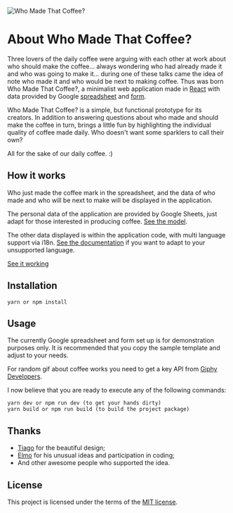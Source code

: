 ![Who Made That Coffee?](https://raw.githubusercontent.com/jandeilson/WhoMadeThatCoffee/tree/master/src/assets/images/demo.png)

# About Who Made That Coffee?
Three lovers of the daily coffee were arguing with each other at work about who should make the coffee... always wondering who had already made it and who was going to make it... during one of these talks came the idea of ​​note who made it and who would be next to making coffee. Thus was born Who Made That Coffee?, a minimalist web application made in [React](https://reactjs.org) with data provided by Google [spreadsheet](https://spreadsheets.google.com) and [form](https://forms.google.com).

Who Made That Coffee? is a simple, but functional prototype for its creators. In addition to answering questions about who made and should make the coffee in turn, brings a little fun by highlighting the individual quality of coffee made daily. Who doesn't want some sparklers to call their own?

All for the sake of our daily coffee. :)

## How it works
Who just made the coffee mark in the spreadsheet, and the data of who made and who will be next to make will be displayed in the application.

The personal data of the application are provided by Google Sheets, just adapt for those interested in producing coffee. [See the model](https://docs.google.com/spreadsheets/d/1k5CE1BAZj-iPL4Pq0a8tEHze1KSyNi-UYErEivaofvA/edit?usp=sharing).

The other data displayed is within the application code, with multi language support via i18n. [See the documentation](https://github.com/alexdrel/i18n-react) if you want to adapt to your unsupported language.

[See it working](https://whomadethatcoffee.herokuapp.com)

## Installation
````
yarn or npm install
````

## Usage
The currently Google spreadsheet and form set up is for demonstration purposes only. It is recommended that you copy the sample template and adjust to your needs.

For random gif about coffee works you need to get a key API from [Giphy Developers](https://developers.giphy.com/).

I now believe that you are ready to execute any of the following commands:

````
yarn dev or npm run dev (to get your hands dirty)
yarn build or npm run build (to build the project package)
````

## Thanks
- [Tiago](https://dribbble.com/Tiagosete) for the beautiful design;
- [Elmo](http://elmosite.com/) for his unusual ideas and participation in coding;
- And other awesome people who supported the idea.

## License
This project is licensed under the terms of the [MIT license](https://github.com/jandeilson/WhoMadeThatCoffee/blob/master/LICENSE).
